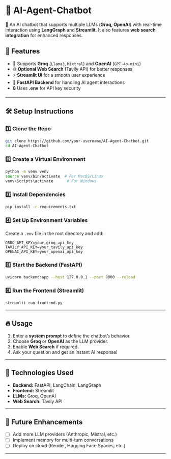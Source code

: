 # 🤖 AI-Agent-Chatbot  
🚀 An AI chatbot that supports multiple LLMs (**Groq, OpenAI**) with real-time interaction using **LangGraph** and **Streamlit**. It also features **web search integration** for enhanced responses.

## 📌 Features
- 🧠 Supports **Groq** (`Llama3`, `Mixtral`) and **OpenAI** (`GPT-4o-mini`)
- 🌐 **Optional Web Search** (Tavily API) for better responses
- ⚡ **Streamlit UI** for a smooth user experience
- 🔗 **FastAPI Backend** for handling AI agent interactions
- 🔒 Uses **.env** for API key security

---

## 🛠️ Setup Instructions

### 1️⃣ Clone the Repo  
```sh
git clone https://github.com/your-username/AI-Agent-Chatbot.git
cd AI-Agent-Chatbot
```

### 2️⃣ Create a Virtual Environment  
```sh
python -m venv venv
source venv/bin/activate  # For MacOS/Linux
venv\Scripts\activate      # For Windows
```

### 3️⃣ Install Dependencies  
```sh
pip install -r requirements.txt
```

### 4️⃣ Set Up Environment Variables  
Create a `.env` file in the root directory and add:  
```
GROQ_API_KEY=your_groq_api_key
TAVILY_API_KEY=your_tavily_api_key
OPENAI_API_KEY=your_openai_api_key
```

### 5️⃣ Start the Backend (FastAPI)
```sh
uvicorn backend:app --host 127.0.0.1 --port 8000 --reload
```

### 6️⃣ Run the Frontend (Streamlit)
```sh
streamlit run frontend.py
```

---

## 🔥 Usage
1. Enter a **system prompt** to define the chatbot’s behavior.
2. Choose **Groq** or **OpenAI** as the LLM provider.
3. Enable **Web Search** if required.
4. Ask your question and get an instant AI response!

---

## 📜 Technologies Used
- **Backend:** FastAPI, LangChain, LangGraph
- **Frontend:** Streamlit
- **LLMs:** Groq, OpenAI
- **Web Search:** Tavily API

---

## 🎯 Future Enhancements
- [ ] Add more LLM providers (Anthropic, Mistral, etc.)
- [ ] Implement memory for multi-turn conversations
- [ ] Deploy on cloud (Render, Hugging Face Spaces, etc.)

---

